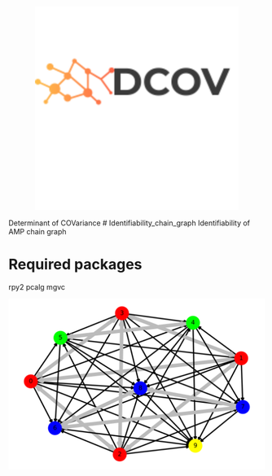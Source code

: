 <p align="center">
  <img src="docs/images/dcov_logo.png"  alt="width="400" height="400">
</p>
Determinant of COVariance
# Identifiability_chain_graph
Identifiability of AMP chain graph

# Required packages
rpy2
pcalg
mgvc

![](Algorithm/chain_graph.png)
